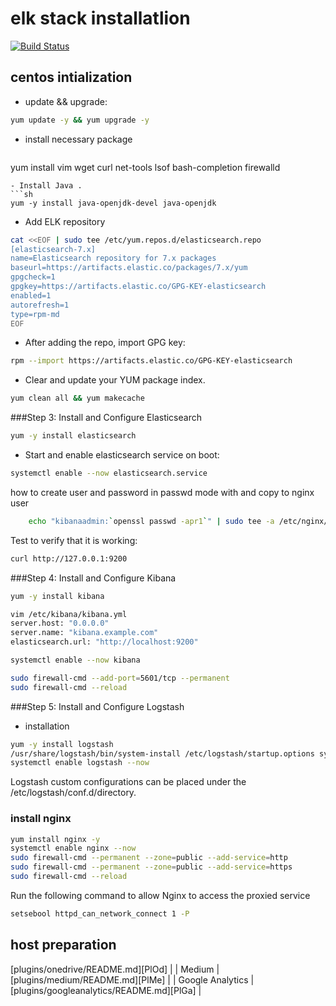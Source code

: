 # elk stack installatlion

[![Build Status](https://travis-ci.org/joemccann/dillinger.svg?branch=master)](https://travis-ci.org/joemccann/dillinger)



## centos intialization
 -  update &&  upgrade:
   ```sh
   yum update -y && yum upgrade -y
   ```
 - install necessary package 
   ```sh
  yum install vim wget curl net-tools lsof bash-completion firewalld
   ```
 - Install Java .
   ```sh
   yum -y install java-openjdk-devel java-openjdk
   ```
 - Add ELK repository
 ```sh
 cat <<EOF | sudo tee /etc/yum.repos.d/elasticsearch.repo
 [elasticsearch-7.x]
 name=Elasticsearch repository for 7.x packages
 baseurl=https://artifacts.elastic.co/packages/7.x/yum
 gpgcheck=1
 gpgkey=https://artifacts.elastic.co/GPG-KEY-elasticsearch
 enabled=1
 autorefresh=1
 type=rpm-md
 EOF
 ```
- After adding the repo, import GPG key:
```sh
rpm --import https://artifacts.elastic.co/GPG-KEY-elasticsearch
```
- Clear and update your YUM package index.
```sh
yum clean all && yum makecache
```
###Step 3: Install and Configure Elasticsearch
```sh
yum -y install elasticsearch
```
- Start and enable elasticsearch service on boot:
```sh
systemctl enable --now elasticsearch.service 
```


how to create user and password in passwd mode with and copy to nginx user
```sh
    echo "kibanaadmin:`openssl passwd -apr1`" | sudo tee -a /etc/nginx/htpasswd.users
```
Test to verify that it is working:
```sh
curl http://127.0.0.1:9200
```
###Step 4: Install and Configure Kibana
```sh
yum -y install kibana
```
```sh
vim /etc/kibana/kibana.yml
server.host: "0.0.0.0"
server.name: "kibana.example.com"
elasticsearch.url: "http://localhost:9200"
```

```sh
systemctl enable --now kibana
```
```sh
sudo firewall-cmd --add-port=5601/tcp --permanent
sudo firewall-cmd --reload
```

###Step 5: Install and Configure Logstash
- installation
```sh
yum -y install logstash
/usr/share/logstash/bin/system-install /etc/logstash/startup.options systemd
systemctl enable logstash --now
```
Logstash custom configurations can be placed under the /etc/logstash/conf.d/directory.
### install nginx
```sh
yum install nginx -y 
systemctl enable nginx --now
sudo firewall-cmd --permanent --zone=public --add-service=http 
sudo firewall-cmd --permanent --zone=public --add-service=https
sudo firewall-cmd --reload
```
Run the following command to allow Nginx to access the proxied service
```sh
setsebool httpd_can_network_connect 1 -P
```

## host preparation
[plugins/onedrive/README.md][PlOd] |
| Medium | [plugins/medium/README.md][PlMe] |
| Google Analytics | [plugins/googleanalytics/README.md][PlGa] |
